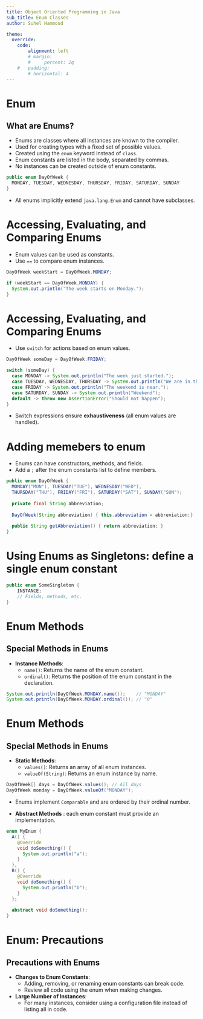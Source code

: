 ```yaml
---
title: Object Oriented Programming in Java
sub_title: Enum Classes
author: Suhel Hammoud

theme:
  override:
    code:
        alignment: left
        # margin:
        #     percent: 2q
    #   padding:
        # horizontal: 4
---
```



Enum
===


## What are Enums?

- Enums are classes where all instances are known to the compiler.
- Used for creating types with a fixed set of possible values.
- Created using the `enum` keyword instead of `class`.
- Enum constants are listed in the body, separated by commas.
- No instances can be created outside of enum constants.

```java
public enum DayOfWeek {
  MONDAY, TUESDAY, WEDNESDAY, THURSDAY, FRIDAY, SATURDAY, SUNDAY
}
```

- All enums implicitly extend `java.lang.Enum` and cannot have subclasses.

<!-- end_slide -->


Accessing, Evaluating, and Comparing Enums
===

- Enum values can be used as constants.
- Use `==` to compare enum instances.

```java
DayOfWeek weekStart = DayOfWeek.MONDAY;

if (weekStart == DayOfWeek.MONDAY) {
  System.out.println("The week starts on Monday.");
}
```

<!-- end_slide -->

Accessing, Evaluating, and Comparing Enums
===

- Use `switch` for actions based on enum values.

```java
DayOfWeek someDay = DayOfWeek.FRIDAY;

switch (someDay) {
  case MONDAY -> System.out.println("The week just started.");
  case TUESDAY, WEDNESDAY, THURSDAY -> System.out.println("We are in the middle of the week.");
  case FRIDAY -> System.out.println("The weekend is near.");
  case SATURDAY, SUNDAY -> System.out.println("Weekend");
  default -> throw new AssertionError("Should not happen");
}
```

- Switch expressions ensure **exhaustiveness** (all enum values are handled).


<!-- end_slide -->




Adding memebers to enum
===
- Enums can have constructors, methods, and fields.
- Add a `;` after the enum constants list to define members.

```java
public enum DayOfWeek {
  MONDAY("MON"), TUESDAY("TUE"), WEDNESDAY("WED"), 
  THURSDAY("THU"), FRIDAY("FRI"), SATURDAY("SAT"), SUNDAY("SUN");
  
  private final String abbreviation;
  
  DayOfWeek(String abbreviation) { this.abbreviation = abbreviation;}
  
  public String getAbbreviation() { return abbreviation; }
}
```

<!-- end_slide -->

Using Enums as Singletons: define a single enum constant
===


```java
public enum SomeSingleton {
    INSTANCE;
    // Fields, methods, etc.
}
```
<!-- end_slide -->

Enum Methods
===
## Special Methods in Enums

- **Instance Methods**:
  - `name()`: Returns the name of the enum constant.
  - `ordinal()`: Returns the position of the enum constant in the declaration.

```java
System.out.println(DayOfWeek.MONDAY.name());    // "MONDAY"
System.out.println(DayOfWeek.MONDAY.ordinal()); // "0"
```

<!-- end_slide -->
Enum Methods
===
## Special Methods in Enums 
- **Static Methods**:
  - `values()`: Returns an array of all enum instances.
  - `valueOf(String)`: Returns an enum instance by name.

```java
DayOfWeek[] days = DayOfWeek.values(); // All days
DayOfWeek monday = DayOfWeek.valueOf("MONDAY");
```

- Enums implement `Comparable` and are ordered by their ordinal number.

<!-- end_slide -->

- **Abstract Methods** : each enum constant must provide an implementation.


```java
enum MyEnum {
  A() {
    @Override
    void doSomething() {
      System.out.println("a");
    }
  },
  B() {
    @Override
    void doSomething() {
      System.out.println("b");
    }
  };
  
  abstract void doSomething();
}
```

<!-- end_slide -->

Enum: Precautions
===

## Precautions with Enums

- **Changes to Enum Constants**:
  - Adding, removing, or renaming enum constants can break code.
  - Review all code using the enum when making changes.
- **Large Number of Instances**:
  - For many instances, consider using a configuration file instead of listing all in code.
